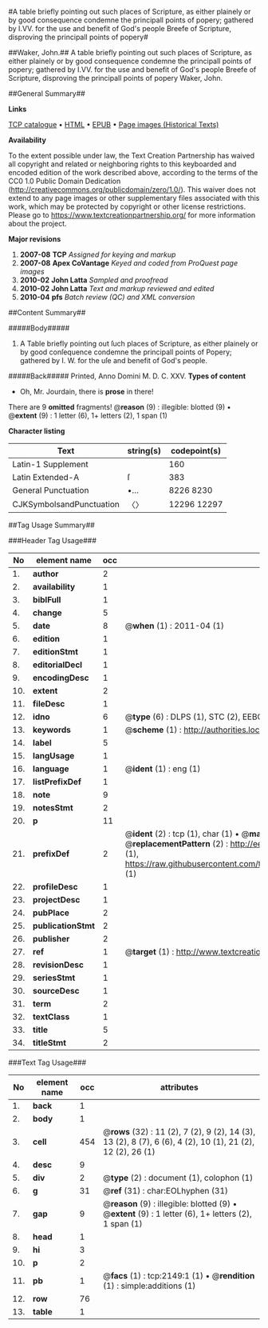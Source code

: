 #A table briefly pointing out such places of Scripture, as either plainely or by good consequence condemne the principall points of popery; gathered by I.VV. for the use and benefit of God's people Breefe of Scripture, disproving the principall points of popery#

##Waker, John.##
A table briefly pointing out such places of Scripture, as either plainely or by good consequence condemne the principall points of popery; gathered by I.VV. for the use and benefit of God's people
Breefe of Scripture, disproving the principall points of popery
Waker, John.

##General Summary##

**Links**

[TCP catalogue](http://www.ota.ox.ac.uk/tcp/)  • 
[HTML](http://tei.it.ox.ac.uk/tcp/Texts-HTML/free/A14/A14648.html)  • 
[EPUB](http://tei.it.ox.ac.uk/tcp/Texts-EPUB/free/A14/A14648.epub) • 
[Page images (Historical Texts)](https://historicaltexts.jisc.ac.uk/eebo-99837806e)

**Availability**

To the extent possible under law, the Text Creation Partnership has waived all copyright and related or neighboring rights to this keyboarded and encoded edition of the work described above, according to the terms of the CC0 1.0 Public Domain Dedication (http://creativecommons.org/publicdomain/zero/1.0/). This waiver does not extend to any page images or other supplementary files associated with this work, which may be protected by copyright or other license restrictions. Please go to https://www.textcreationpartnership.org/ for more information about the project.

**Major revisions**

1. __2007-08__ __TCP__ *Assigned for keying and markup*
1. __2007-08__ __Apex CoVantage__ *Keyed and coded from ProQuest page images*
1. __2010-02__ __John Latta__ *Sampled and proofread*
1. __2010-02__ __John Latta__ *Text and markup reviewed and edited*
1. __2010-04__ __pfs__ *Batch review (QC) and XML conversion*

##Content Summary##

#####Body#####

1. A Table briefly pointing out ſuch places of Scripture, as either plainely or by good conſequence condemne the principall points of Popery; gathered by I. W. for the uſe and benefit of God's people.

#####Back#####
Printed, Anno Domini M. D. C. XXV.
**Types of content**

  * Oh, Mr. Jourdain, there is **prose** in there!

There are 9 **omitted** fragments! 
 @__reason__ (9) : illegible: blotted (9)  •  @__extent__ (9) : 1 letter (6), 1+ letters (2), 1 span (1)

**Character listing**


|Text|string(s)|codepoint(s)|
|---|---|---|
|Latin-1 Supplement| |160|
|Latin Extended-A|ſ|383|
|General Punctuation|•…|8226 8230|
|CJKSymbolsandPunctuation|〈〉|12296 12297|

##Tag Usage Summary##

###Header Tag Usage###

|No|element name|occ|attributes|
|---|---|---|---|
|1.|__author__|2||
|2.|__availability__|1||
|3.|__biblFull__|1||
|4.|__change__|5||
|5.|__date__|8| @__when__ (1) : 2011-04 (1)|
|6.|__edition__|1||
|7.|__editionStmt__|1||
|8.|__editorialDecl__|1||
|9.|__encodingDesc__|1||
|10.|__extent__|2||
|11.|__fileDesc__|1||
|12.|__idno__|6| @__type__ (6) : DLPS (1), STC (2), EEBO-CITATION (1), PROQUEST (1), VID (1)|
|13.|__keywords__|1| @__scheme__ (1) : http://authorities.loc.gov/ (1)|
|14.|__label__|5||
|15.|__langUsage__|1||
|16.|__language__|1| @__ident__ (1) : eng (1)|
|17.|__listPrefixDef__|1||
|18.|__note__|9||
|19.|__notesStmt__|2||
|20.|__p__|11||
|21.|__prefixDef__|2| @__ident__ (2) : tcp (1), char (1)  •  @__matchPattern__ (2) : ([0-9\-]+):([0-9IVX]+) (1), (.+) (1)  •  @__replacementPattern__ (2) : http://eebo.chadwyck.com/downloadtiff?vid=$1&page=$2 (1), https://raw.githubusercontent.com/textcreationpartnership/Texts/master/tcpchars.xml#$1 (1)|
|22.|__profileDesc__|1||
|23.|__projectDesc__|1||
|24.|__pubPlace__|2||
|25.|__publicationStmt__|2||
|26.|__publisher__|2||
|27.|__ref__|1| @__target__ (1) : http://www.textcreationpartnership.org/docs/. (1)|
|28.|__revisionDesc__|1||
|29.|__seriesStmt__|1||
|30.|__sourceDesc__|1||
|31.|__term__|2||
|32.|__textClass__|1||
|33.|__title__|5||
|34.|__titleStmt__|2||


###Text Tag Usage###

|No|element name|occ|attributes|
|---|---|---|---|
|1.|__back__|1||
|2.|__body__|1||
|3.|__cell__|454| @__rows__ (32) : 11 (2), 7 (2), 9 (2), 14 (3), 13 (2), 8 (7), 6 (6), 4 (2), 10 (1), 21 (2), 12 (2), 26 (1)|
|4.|__desc__|9||
|5.|__div__|2| @__type__ (2) : document (1), colophon (1)|
|6.|__g__|31| @__ref__ (31) : char:EOLhyphen (31)|
|7.|__gap__|9| @__reason__ (9) : illegible: blotted (9)  •  @__extent__ (9) : 1 letter (6), 1+ letters (2), 1 span (1)|
|8.|__head__|1||
|9.|__hi__|3||
|10.|__p__|2||
|11.|__pb__|1| @__facs__ (1) : tcp:2149:1 (1)  •  @__rendition__ (1) : simple:additions (1)|
|12.|__row__|76||
|13.|__table__|1||
